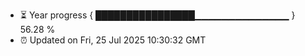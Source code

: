 - ⏳ Year progress { ████████████████▁▁▁▁▁▁▁▁▁▁▁▁▁▁ } 56.28 %
- ⏰ Updated on Fri, 25 Jul 2025 10:30:32 GMT

